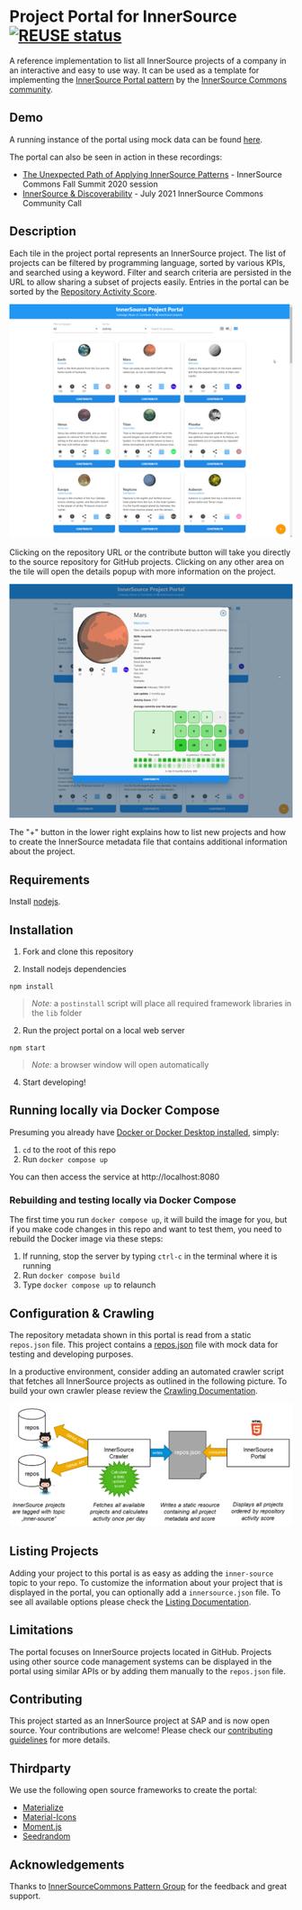 # Project Portal for InnerSource [![REUSE status](https://api.reuse.software/badge/github.com/SAP/project-portal-for-innersource)](https://api.reuse.software/info/github.com/SAP/project-portal-for-innersource)

A reference implementation to list all InnerSource projects of a company in an interactive and easy to use way.
It can be used as a template for implementing the [InnerSource Portal pattern](https://patterns.innersourcecommons.org/p/innersource-portal) by the [InnerSource Commons community](http://innersourcecommons.org/).

## Demo

A running instance of the portal using mock data can be found [here](https://sap.github.io/project-portal-for-innersource/index.html).

The portal can also be seen in action in these recordings:
- [The Unexpected Path of Applying InnerSource Patterns](https://www.youtube.com/watch?v=6r9QOw9dcQo) - InnerSource Commons Fall Summit 2020 session
- [InnerSource & Discoverability](https://youtu.be/Yi2iVMa-gxM) - July 2021 InnerSource Commons Community Call

## Description

Each tile in the project portal represents an InnerSource project. The list of projects can be filtered by programming language, sorted by various KPIs, and searched using a keyword.
Filter and search criteria are persisted in the URL to allow sharing a subset of projects easily. Entries in the portal can be sorted by the [Repository Activity Score](https://patterns.innersourcecommons.org/p/repository-activity-score).

![Overview](docs/overview.png)

Clicking on the repository URL or the contribute button will take you directly to the source repository for GitHub projects.
Clicking on any other area on the tile will open the details popup with more information on the project.

![Details](docs/details.png)

The "+" button in the lower right explains how to list new projects and how to create the InnerSource metadata file that contains additional information about the project.

## Requirements

Install [nodejs](https://nodejs.org/en/).

## Installation

1. Fork and clone this repository

2. Install nodejs dependencies

``` shell script
npm install
```

> *Note:* a `postinstall` script will place all required framework libraries in the `lib` folder

2. Run the project portal on a local web server

``` shell script
npm start
```

> *Note:* a browser window will open automatically

4. Start developing!

## Running locally via Docker Compose

Presuming you already have [Docker or Docker Desktop installed](https://docs.docker.com/get-docker/), simply:

1. `cd` to the root of this repo
2. Run `docker compose up`

You can then access the service at http://localhost:8080

### Rebuilding and testing locally via Docker Compose

The first time you run `docker compose up`, it will build the image for you, but if you make code changes in this repo and want to test them, you need to rebuild the Docker image via these steps:

1. If running, stop the server by typing `ctrl-c` in the terminal where it is running
2. Run `docker compose build`
3. Type `docker compose up` to relaunch

## Configuration & Crawling

The repository metadata shown in this portal is read from a static `repos.json` file. This project contains a [repos.json](repos.json) file with mock data for testing and developing purposes.

In a productive environment, consider adding an automated crawler script that fetches all InnerSource projects as outlined in the following picture. To build your own crawler please review the [Crawling Documentation](docs/CRAWLING.md).

![Crawling InnerSource projects](docs/ecosystem.png)

## Listing Projects

Adding your project to this portal is as easy as adding the `inner-source` topic to your repo. To customize the information about your project that is displayed in the portal, you can optionally add a `innersource.json` file. To see all available options please check the [Listing Documentation](docs/LISTING.md).

## Limitations

The portal focuses on InnerSource projects located in GitHub. Projects using other source code management systems can be displayed in the portal using similar APIs or by adding them manually to the `repos.json` file.  

## Contributing

This project started as an InnerSource project at SAP and is now open source. Your contributions are welcome!
Please check our [contributing guidelines](CONTRIBUTING.md) for more details.

## Thirdparty

We use the following open source frameworks to create the portal:

* [Materialize](https://materializecss.com/)
* [Material-Icons](https://www.npmjs.com/package/material-icons)
* [Moment.js](https://momentjs.com/)
* [Seedrandom](https://github.com/davidbau/seedrandom)

## Acknowledgements

Thanks to [InnerSourceCommons Pattern Group](https://github.com/InnerSourceCommons/InnerSourcePatterns) for the feedback and great support.
